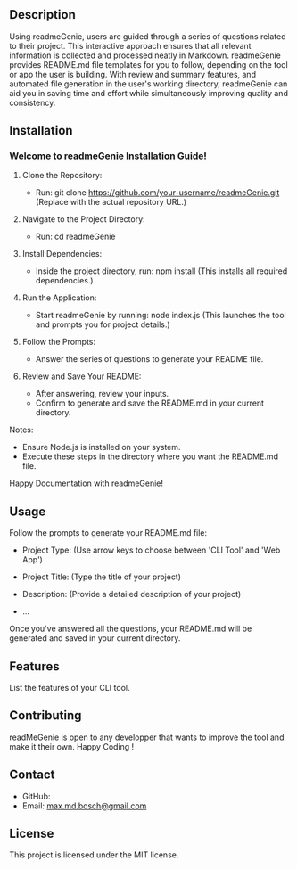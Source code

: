 
# 

## Description

Using readmeGenie, users are guided through a series of questions related to their project. This interactive approach ensures that all relevant information is collected and processed neatly in Markdown. readmeGenie provides README.md file templates for you to follow, depending on the tool or app the user is building. With review and summary features, and automated file generation in the user's working directory, readmeGenie can aid you in saving time and effort while simultaneously improving quality and consistency.

## Installation

### Welcome to readmeGenie Installation Guide!

1. Clone the Repository:
   - Run: git clone https://github.com/your-username/readmeGenie.git
   (Replace with the actual repository URL.)

2. Navigate to the Project Directory:
   - Run: cd readmeGenie

3. Install Dependencies:
   - Inside the project directory, run: npm install
   (This installs all required dependencies.)

4. Run the Application:
   - Start readmeGenie by running: node index.js
   (This launches the tool and prompts you for project details.)

5. Follow the Prompts:
   - Answer the series of questions to generate your README file.

6. Review and Save Your README:
   - After answering, review your inputs.
   - Confirm to generate and save the README.md in your current directory.

Notes:
- Ensure Node.js is installed on your system.
- Execute these steps in the directory where you want the README.md file.

Happy Documentation with readmeGenie!


## Usage

Follow the prompts to generate your README.md file:

- Project Type: (Use arrow keys to choose between 'CLI Tool' and 'Web App')

- Project Title: (Type the title of your project)

- Description: (Provide a detailed description of your project)
- ...

Once you've answered all the questions, your README.md will be generated and saved in your current directory.


## Features
List the features of your CLI tool.

## Contributing
 readMeGenie is open to any developper that wants to improve the tool and make it their own. Happy Coding ! 

## Contact
- GitHub: [](https://github.com/Maximilian93B/)
- Email: [max.md.bosch@gmail.com](mailto:max.md.bosch@gmail.com)

## License
This project is licensed under the MIT license.
